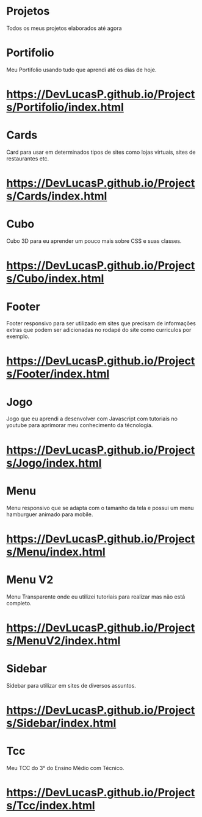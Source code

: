 # Projetos
  Todos os meus projetos elaborados até agora
# Portifolio
  Meu Portifolio usando tudo que aprendi até os dias de hoje.
# https://DevLucasP.github.io/Projects/Portifolio/index.html
# Cards
  Card para usar em determinados tipos de sites como lojas virtuais, 
sites de restaurantes etc.
# https://DevLucasP.github.io/Projects/Cards/index.html 

# Cubo
  Cubo 3D para eu aprender um pouco mais sobre CSS
e suas classes.
# https://DevLucasP.github.io/Projects/Cubo/index.html

# Footer
  Footer responsivo para ser utilizado em sites que 
precisam de informações extras que podem ser adicionadas
no rodapé do site como curriculos por exemplo.
# https://DevLucasP.github.io/Projects/Footer/index.html

# Jogo
  Jogo que eu aprendi a desenvolver com Javascript com
tutoriais no youtube para aprimorar meu conhecimento da
técnologia.
# https://DevLucasP.github.io/Projects/Jogo/index.html

# Menu
  Menu responsivo que se adapta com o tamanho da tela
e possui um menu hamburguer animado para mobile.
# https://DevLucasP.github.io/Projects/Menu/index.html

# Menu V2
  Menu Transparente onde eu utilizei tutoriais para realizar
mas não está completo.
# https://DevLucasP.github.io/Projects/MenuV2/index.html

# Sidebar
  Sidebar para utilizar em sites de diversos assuntos.
# https://DevLucasP.github.io/Projects/Sidebar/index.html

# Tcc
  Meu TCC do 3° do Ensino Médio com Técnico.
# https://DevLucasP.github.io/Projects/Tcc/index.html
